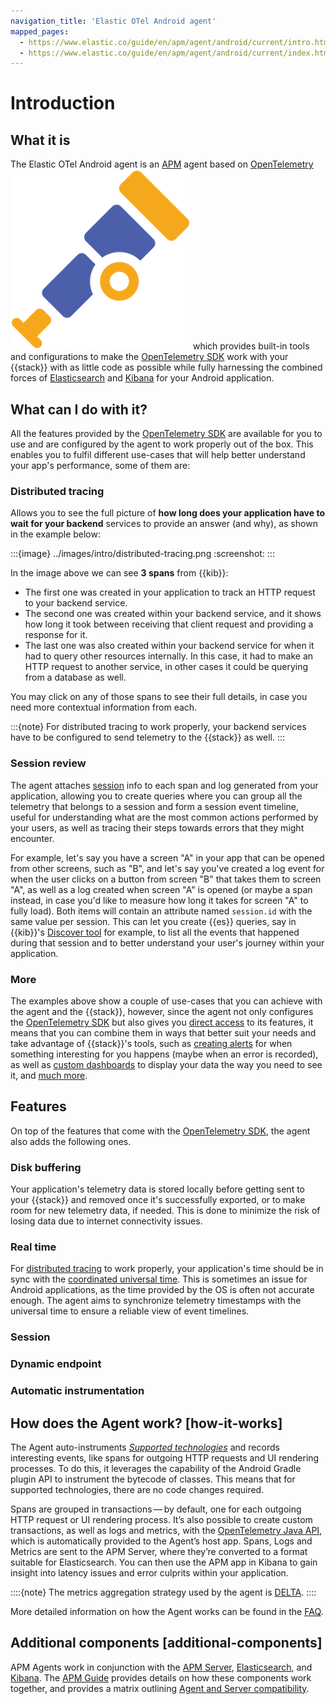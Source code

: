 ```yaml
---
navigation_title: 'Elastic OTel Android agent'
mapped_pages:
  - https://www.elastic.co/guide/en/apm/agent/android/current/intro.html
  - https://www.elastic.co/guide/en/apm/agent/android/current/index.html
---
```


# Introduction

## What it is

The Elastic OTel Android agent is an [APM](https://en.wikipedia.org/wiki/Application_performance_management) agent based on [OpenTelemetry](https://opentelemetry.io/) ![alt](../images/opentelemetry-logo.png "OpenTelemetry =16x16") which provides built-in tools and configurations to make the [OpenTelemetry SDK](https://opentelemetry.io/docs/languages/java/) work with your {{stack}} with as little code as possible while fully harnessing the combined forces of [Elasticsearch](docs-content://get-started/index.md) and [Kibana](docs-content://get-started/the-stack.md) for your Android application.

## What can I do with it?

All the features provided by the [OpenTelemetry SDK](https://github.com/open-telemetry/opentelemetry-java) are available for you to use and are configured by the agent to work properly out of the box. This enables you to fulfil different use-cases that will help better understand your app's performance, some of them are:

### Distributed tracing

Allows you to see the full picture of **how long does your application have to wait for your backend** services to provide an answer (and why), as shown in the example below:

:::{image} ../images/intro/distributed-tracing.png
:screenshot:
:::

In the image above we can see **3 spans** from {{kib}}:

- The first one was created in your application to track an HTTP request to your backend service.
- The second one was created within your backend service, and it shows how long it took between receiving that client request and providing a response for it.
- The last one was also created within your backend service for when it had to query other resources internally. In this case, it had to make an HTTP request to another service, in other cases it could be querying from a database as well.

You may click on any of those spans to see their full details, in case you need more contextual information from each.

:::{note}
For distributed tracing to work properly, your backend services have to be configured to send telemetry to the {{stack}} as well.
:::

### Session review

The agent attaches [session](#session) info to each span and log generated from your application, allowing you to create queries where you can group all the telemetry that belongs to a session and form a session event timeline, useful for understanding what are the most common actions performed by your users, as well as tracing their steps towards errors that they might encounter.

For example, let's say you have a screen "A" in your app that can be opened from other screens, such as "B", and let's say you've created a log event for when the user clicks on a button from screen "B" that takes them to screen "A", as well as a log created when screen "A" is opened (or maybe a span instead, in case you'd like to measure how long it takes for screen "A" to fully load). Both items will contain an attribute named `session.id` with the same value per session. This can let you create {{es}} queries, say in {{kib}}'s [Discover tool](https://www.elastic.co/guide/en/kibana/current/discover.html) for example, to list all the events that happened during that session and to better understand your user's journey within your application.

### More

The examples above show a couple of use-cases that you can achieve with the agent and the {{stack}}, however, since the agent not only configures the [OpenTelemetry SDK](https://opentelemetry.io/docs/languages/java/) but also gives you [direct access](manual-instrumentation.md) to its features, it means that you can combine them in ways that better suit your needs and take advantage of {{stack}}'s tools, such as [creating alerts](https://www.elastic.co/guide/en/kibana/current/alerting-getting-started.html) for when something interesting for you happens (maybe when an error is recorded), as well as [custom dashboards](https://www.elastic.co/guide/en/kibana/current/dashboard.html) to display your data the way you need to see it, and [much more](https://www.elastic.co/guide/en/kibana/current/introduction.html).

## Features

On top of the features that come with the [OpenTelemetry SDK](https://opentelemetry.io/docs/languages/java/), the agent also adds the following ones.

### Disk buffering

Your application's telemetry data is stored locally before getting sent to your {{stack}} and removed once it's successfully exported, or to make room for new telemetry data, if needed. This is done to minimize the risk of losing data due to internet connectivity issues.

### Real time

For [distributed tracing](#distributed-tracing) to work properly, your application's time should be in sync with the [coordinated universal time](https://en.wikipedia.org/wiki/Coordinated_Universal_Time). This is sometimes an issue for Android applications, as the time provided by the OS is often not accurate enough. The agent aims to synchronize telemetry timestamps with the universal time to ensure a reliable view of event timelines.

### Session

### Dynamic endpoint

### Automatic instrumentation

## How does the Agent work? [how-it-works]

The Agent auto-instruments [*Supported technologies*](/reference/automatic-instrumentation.md) and records interesting events, like spans for outgoing HTTP requests and UI rendering processes. To do this, it leverages the capability of the Android Gradle plugin API to instrument the bytecode of classes. This means that for supported technologies, there are no code changes required.

Spans are grouped in transactions — by default, one for each outgoing HTTP request or UI rendering process. It’s also possible to create custom transactions, as well as logs and metrics, with the [OpenTelemetry Java API](https://opentelemetry.io/docs/instrumentation/java/manual/), which is automatically provided to the Agent’s host app. Spans, Logs and Metrics are sent to the APM Server, where they’re converted to a format suitable for Elasticsearch. You can then use the APM app in Kibana to gain insight into latency issues and error culprits within your application.

::::{note}
The metrics aggregation strategy used by the agent is [DELTA](https://github.com/open-telemetry/opentelemetry-java/blob/976edfde504193f84d19936b97e2eb8d8cf060e2/sdk/metrics/src/main/java/io/opentelemetry/sdk/metrics/data/AggregationTemporality.java#L15).
::::


More detailed information on how the Agent works can be found in the [FAQ](/reference/faq.md#faq-how-does-it-work).


## Additional components [additional-components]

APM Agents work in conjunction with the [APM Server](docs-content://solutions/observability/apps/application-performance-monitoring-apm.md), [Elasticsearch](docs-content://get-started/index.md), and [Kibana](docs-content://get-started/the-stack.md). The [APM Guide](docs-content://solutions/observability/apps/application-performance-monitoring-apm.md) provides details on how these components work together, and provides a matrix outlining [Agent and Server compatibility](docs-content://solutions/observability/apps/apm-agent-compatibility.md).

